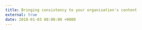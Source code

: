 ```yaml
---
title: Bringing consistency to your organisation's content
external: true
date: 2018-01-03 00:00:00 +0000
---
```

